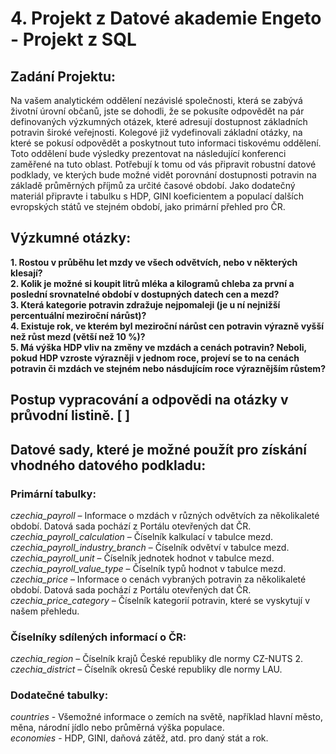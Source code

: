 # 4. Projekt z Datové akademie Engeto -  Projekt z SQL
 
## Zadání Projektu:
Na vašem analytickém oddělení nezávislé společnosti, která se zabývá životní úrovní občanů, jste se dohodli,
že se pokusíte odpovědět na pár definovaných výzkumných otázek, které adresují dostupnost základních potravin široké veřejnosti. 
Kolegové již vydefinovali základní otázky, na které se pokusí odpovědět a poskytnout tuto informaci tiskovému oddělení. 
Toto oddělení bude výsledky prezentovat na následující konferenci zaměřené na tuto oblast.
Potřebují k tomu od vás připravit robustní datové podklady, ve kterých bude možné vidět porovnání dostupnosti potravin
na základě průměrných příjmů za určité časové období.
Jako dodatečný materiál připravte i tabulku s HDP, GINI koeficientem a populací
dalších evropských států ve stejném období, jako primární přehled pro ČR.

## Výzkumné otázky:

**1. Rostou v průběhu let mzdy ve všech odvětvích, nebo v některých klesají?   
2. Kolik je možné si koupit litrů mléka a kilogramů chleba za první a poslední srovnatelné období v dostupných datech cen a mezd?   
3. Která kategorie potravin zdražuje nejpomaleji (je u ní nejnižší percentuální meziroční nárůst)?   
4. Existuje rok, ve kterém byl meziroční nárůst cen potravin výrazně vyšší než růst mezd (větší než 10 %)?   
5. Má výška HDP vliv na změny ve mzdách a cenách potravin? Neboli, pokud HDP vzroste výrazněji v jednom roce,
   projeví se to na cenách potravin či mzdách ve stejném nebo násdujícím roce výraznějším růstem?**

## Postup vypracování a odpovědi na otázky v průvodní listině. [ ]

## Datové sady, které je možné použít pro získání vhodného datového podkladu:

### Primární tabulky:
_czechia_payroll_ – Informace o mzdách v různých odvětvích za několikaleté období.  Datová sada pochází z Portálu otevřených dat ČR.   
_czechia_payroll_calculation_ – Číselník kalkulací v tabulce mezd.    
_czechia_payroll_industry_branch_ – Číselník odvětví v tabulce mezd.    
_czechia_payroll_unit_ – Číselník jednotek hodnot v tabulce mezd.   
_czechia_payroll_value_type_ – Číselník typů hodnot v tabulce mezd.    
_czechia_price_ – Informace o cenách vybraných potravin za několikaleté období. Datová sada pochází z Portálu otevřených dat ČR.    
_czechia_price_category_ – Číselník kategorií potravin, které se vyskytují v našem přehledu.  

### Číselníky sdílených informací o ČR:
_czechia_region_ – Číselník krajů České republiky dle normy CZ-NUTS 2.     
_czechia_district_ – Číselník okresů České republiky dle normy LAU.

### Dodatečné tabulky:
_countries_ - Všemožné informace o zemích na světě, například hlavní město, měna, národní jídlo nebo průměrná výška populace.   
_economies_ - HDP, GINI, daňová zátěž, atd. pro daný stát a rok.

